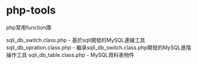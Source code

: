 # php-tools
php常用function庫

sqli_db_switch.class.php - 基於sqli開發的MySQL連線工具
sqli_db_opration.class.php - 繼承sqli_db_switch.class.php開發的MySQL進階操作工具
sqli_db_table.class.php - MySQL資料表物件



